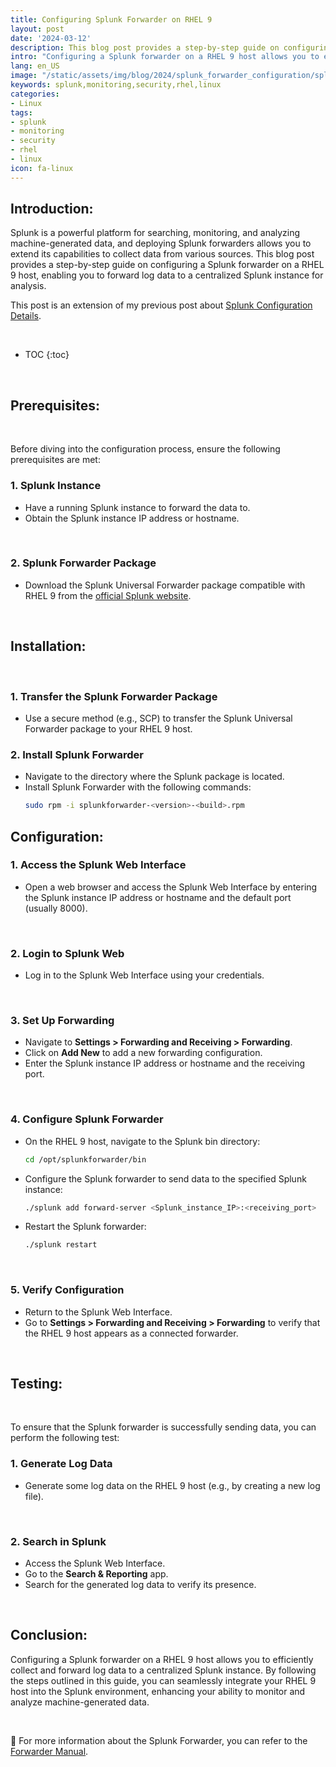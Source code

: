 ```yaml
---
title: Configuring Splunk Forwarder on RHEL 9
layout: post
date: '2024-03-12'
description: This blog post provides a step-by-step guide on configuring a Splunk forwarder on a RHEL 9 host, enabling you to forward log data to a centralized Splunk instance for analysis.
intro: "Configuring a Splunk forwarder on a RHEL 9 host allows you to efficiently collect and forward log data to a centralized Splunk instance."
lang: en_US
image: "/static/assets/img/blog/2024/splunk_forwarder_configuration/splunk_forwarder_configuration.jpg"
keywords: splunk,monitoring,security,rhel,linux
categories:
- Linux
tags:
- splunk
- monitoring
- security
- rhel
- linux
icon: fa-linux
---
```


## Introduction:

Splunk is a powerful platform for searching, monitoring, and analyzing machine-generated data, and deploying Splunk forwarders allows you to extend its capabilities to collect data from various sources. This blog post provides a step-by-step guide on configuring a Splunk forwarder on a RHEL 9 host, enabling you to forward log data to a centralized Splunk instance for analysis.

This post is an extension of my previous post about [Splunk Configuration Details](https://jamisonjohnson.me/blog/linux/splunk_configuration_details/).

<br>

* TOC 
{:toc}

<br>

## Prerequisites:

<br>

Before diving into the configuration process, ensure the following prerequisites are met:

### 1. **Splunk Instance**
   - Have a running Splunk instance to forward the data to.
   - Obtain the Splunk instance IP address or hostname.

<br>

### 2. **Splunk Forwarder Package**
   - Download the Splunk Universal Forwarder package compatible with RHEL 9 from the [official Splunk website](https://www.splunk.com/en_us/download/universal-forwarder.html ).

<br>

## Installation:

<br>

### 1. **Transfer the Splunk Forwarder Package**
   - Use a secure method (e.g., SCP) to transfer the Splunk Universal Forwarder package to your RHEL 9 host.

### 2. **Install Splunk Forwarder**
   - Navigate to the directory where the Splunk package is located.
   - Install Splunk Forwarder with the following commands:
     ```bash
     sudo rpm -i splunkforwarder-<version>-<build>.rpm
     ```

## Configuration:

### 1. **Access the Splunk Web Interface**
   - Open a web browser and access the Splunk Web Interface by entering the Splunk instance IP address or hostname and the default port (usually 8000).

<br>

### 2. **Login to Splunk Web**
   - Log in to the Splunk Web Interface using your credentials.

<br>

### 3. **Set Up Forwarding**
   - Navigate to **Settings > Forwarding and Receiving > Forwarding**.
   - Click on **Add New** to add a new forwarding configuration.
   - Enter the Splunk instance IP address or hostname and the receiving port.

<br>

### 4. **Configure Splunk Forwarder**
   - On the RHEL 9 host, navigate to the Splunk bin directory:
     ```bash
     cd /opt/splunkforwarder/bin
     ```
   - Configure the Splunk forwarder to send data to the specified Splunk instance:
     ```bash
     ./splunk add forward-server <Splunk_instance_IP>:<receiving_port>
     ```
   - Restart the Splunk forwarder:
     ```bash
     ./splunk restart
     ```

<br>

### 5. **Verify Configuration**
   - Return to the Splunk Web Interface.
   - Go to **Settings > Forwarding and Receiving > Forwarding** to verify that the RHEL 9 host appears as a connected forwarder.

<br>

## Testing:

<br>

To ensure that the Splunk forwarder is successfully sending data, you can perform the following test:

### 1. **Generate Log Data**
   - Generate some log data on the RHEL 9 host (e.g., by creating a new log file).

<br>

### 2. **Search in Splunk**
   - Access the Splunk Web Interface.
   - Go to the **Search & Reporting** app.
   - Search for the generated log data to verify its presence.

<br>

## Conclusion:

Configuring a Splunk forwarder on a RHEL 9 host allows you to efficiently collect and forward log data to a centralized Splunk instance. By following the steps outlined in this guide, you can seamlessly integrate your RHEL 9 host into the Splunk environment, enhancing your ability to monitor and analyze machine-generated data.

<br>

📝 For more information about the Splunk Forwarder, you can refer to the [Forwarder Manual](https://docs.splunk.com/Documentation/Forwarder/9.2.0/Forwarder/Abouttheuniversalforwarder).
